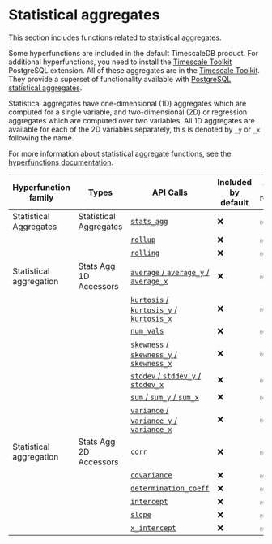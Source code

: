 # Statistical aggregates
This section includes functions related to statistical aggregates.

Some hyperfunctions are included in the default TimescaleDB product. For
additional hyperfunctions, you need to install the
[Timescale Toolkit][install-toolkit] PostgreSQL extension. All of these aggregates 
are in the [Timescale Toolkit][install-toolkit]. They provide a superset of functionality
available with [PostgreSQL statistical aggregates][pg-stats-aggs].

Statistical aggregates have one-dimensional (1D) aggregates which are 
computed for a single variable, and two-dimensional (2D) or regression 
aggregates which are computed over two variables. All 1D aggregates are 
available for each of the 2D variables separately, this is denoted by `_y` 
or `_x` following the name. 

For more information about statistical aggregate functions, see the
[hyperfunctions documentation][hyperfunctions-stats-aggs].

|Hyperfunction family|Types|API Calls|Included by default|Toolkit required|
|-|-|-|-|-|
|Statistical Aggregates|Statistical Aggregates|[`stats_agg`](/hyperfunctions/stats_aggs/stats_agg/)|❌|✅|
|||[`rollup`](/hyperfunctions/stats_aggs/rollup-stats/)|❌|✅|
|||[`rolling`](/hyperfunctions/stats_aggs/rolling-stats/)|❌|✅|
|Statistical aggregation|Stats Agg 1D Accessors|[`average` / `average_y` / `average_x`](/hyperfunctions/stats_aggs/average-stats/)|❌|✅|
|||[`kurtosis` / `kurtosis_y` / `kurtosis_x`](/hyperfunctions/stats_aggs/kurtosis/)|❌|✅|
|||[`num_vals`](/hyperfunctions/stats_aggs/num_vals-stats/)|❌|✅|
|||[`skewness` / `skewness_y` / `skewness_x`](/hyperfunctions/stats_aggs/skewness/)|❌|✅|
|||[`stddev` / `stddev_y` / `stddev_x`](/hyperfunctions/stats_aggs/stddev/)|❌|✅|
|||[`sum` / `sum_y` / `sum_x`](/hyperfunctions/stats_aggs/sum-stats/)|❌|✅|
|||[`variance` / `variance_y` / `variance_x`](/hyperfunctions/stats_aggs/variance/)|❌|✅|
|Statistical aggregation|Stats Agg 2D Accessors|[`corr`](/hyperfunctions/stats_aggs/corr-stats/)|❌|✅|
|||[`covariance`](/hyperfunctions/stats_aggs/covariance/)|❌|✅|
|||[`determination_coeff`](/hyperfunctions/stats_aggs/determination_coeff/)|❌|✅|
|||[`intercept`](/hyperfunctions/stats_aggs/intercept-stats/)|❌|✅|
|||[`slope`](/hyperfunctions/stats_aggs/slope-stats/)|❌|✅|
|||[`x_intercept`](/hyperfunctions/stats_aggs/x_intercept/)|❌|✅|



[hyperfunctions-stats-aggs]: timescaledb/:currentVersion:/how-to-guides/hyperfunctions/stats-aggs/
[install-toolkit]: timescaledb/:currentVersion:/how-to-guides/hyperfunctions/install-toolkit
[pg-stats-aggs]: https://www.postgresql.org/docs/current/functions-aggregate.html#FUNCTIONS-AGGREGATE-STATISTICS-TABLE